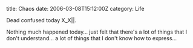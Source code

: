 title: Chaos
date: 2006-03-08T15:12:00Z
category: Life

Dead confused today X\_X||.

Nothing much happened today… just felt that there's a lot of things that I don't understand… a lot of things that I don't know how to express…
